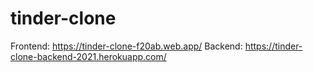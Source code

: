 # tinder-clone

Frontend: https://tinder-clone-f20ab.web.app/
Backend: https://tinder-clone-backend-2021.herokuapp.com/
